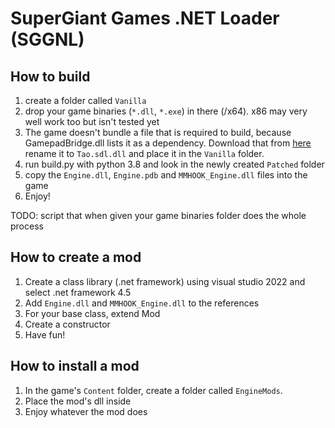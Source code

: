 # SuperGiant Games .NET Loader (SGGNL)

## How to build
1. create a folder called `Vanilla`
2. drop your game binaries (`*.dll`, `*.exe`) in there (<GAMEFOLDER>/x64). x86 may very well work too but isn't tested yet
3. The game doesn't bundle a file that is required to build, because GamepadBridge.dll lists it as a dependency. Download that from [here](https://files.catbox.moe/6yhtsb.dll) rename it to `Tao.sdl.dll` and place it in the `Vanilla` folder.
4. run build.py with python 3.8 and look in the newly created `Patched` folder
5. copy the `Engine.dll`, `Engine.pdb` and `MMHOOK_Engine.dll` files into the game
6. Enjoy!

TODO: script that when given your game binaries folder does the whole process

## How to create a mod
1. Create a class library (.net framework) using visual studio 2022 and select .net framework 4.5
2. Add `Engine.dll` and `MMHOOK_Engine.dll` to the references
3. For your base class, extend Mod
4. Create a constructor
5. Have fun!

## How to install a mod
1. In the game's `Content` folder, create a folder called `EngineMods`.
2. Place the mod's dll inside
3. Enjoy whatever the mod does
